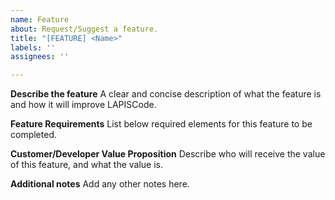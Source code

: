 ```yaml
---
name: Feature
about: Request/Suggest a feature.
title: "[FEATURE] <Name>"
labels: ''
assignees: ''

---
```


**Describe the feature**
A clear and concise description of what the feature is and how it will improve LAPISCode.

**Feature Requirements**
List below required elements for this feature to be completed.

**Customer/Developer Value Proposition**
Describe who will receive the value of this feature, and what the value is.

**Additional notes**
Add any other notes here.
